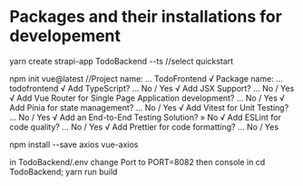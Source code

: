 # Packages and their installations for developement

yarn create strapi-app TodoBackend --ts  //select quickstart

 npm init vue@latest  //Project name: ... TodoFrontend
                        √ Package name: ... todofrontend
                        √ Add TypeScript? ... No / Yes
                        √ Add JSX Support? ... No / Yes
                        √ Add Vue Router for Single Page Application development? ... No / Yes
                        √ Add Pinia for state management? ... No / Yes
                        √ Add Vitest for Unit Testing? ... No / Yes
                        √ Add an End-to-End Testing Solution? » No
                        √ Add ESLint for code quality? ... No / Yes
                        √ Add Prettier for code formatting? ... No / Yes 

npm install --save axios vue-axios 

in TodoBackend/.env change Port to PORT=8082
then console in cd TodoBackend; yarn run build